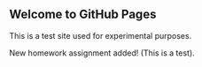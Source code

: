 ## Welcome to GitHub Pages

This is a test site used for experimental purposes.

New homework assignment added! (This is a test). 
